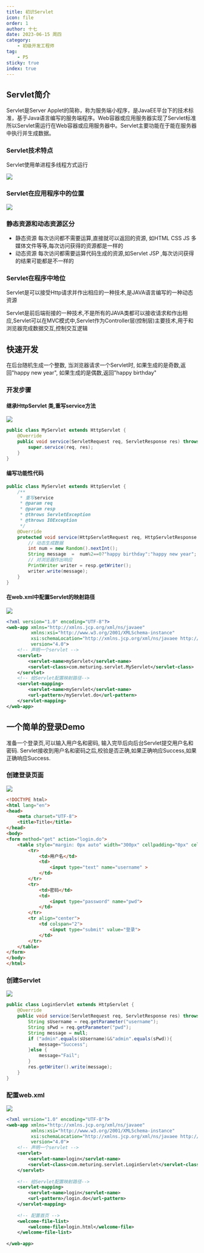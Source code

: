 ```yaml
---
title: 初识Servlet
icon: file
order: 1
author: 十七
date: 2023-06-15 周四
category:
	- 初级开发工程师
tag:
	- P5
sticky: true
index: true
---
```



## Servlet简介

Servlet是Server Applet的简称，称为服务端小程序，是JavaEE平台下的技术标准，基于Java语言编写的服务端程序。Web容器或应用服务器实现了Servlet标准所以Servlet需运行在Web容器或应用服务器中。Servlet主要功能在于能在服务器中执行并生成数据。

### Servlet技术特点

Servlet使用单进程多线程方式运行

![](./image/image__Iwq2paWX8.png)

### Servlet在应用程序中的位置

![](./image/image_f5IWXxcHN8.png)

### 静态资源和动态资源区分

-   静态资源
    每次访问都不需要运算,直接就可以返回的资源, 如HTML  CSS  JS  多媒体文件等等,每次访问获得的资源都是一样的
-   动态资源
    每次访问都需要运算代码生成的资源,如Servlet JSP ,每次访问获得的结果可能都是不一样的

### Servlet在程序中地位

Servlet是可以接受Http请求并作出相应的一种技术,是JAVA语言编写的一种动态资源

Servlet是前后端衔接的一种技术,不是所有的JAVA类都可以接收请求和作出相应,Servlet可以在MVC模式中,Servlet作为Controller层(控制层)主要技术,用于和浏览器完成数据交互,控制交互逻辑

## 快速开发

在后台随机生成一个整数, 当浏览器请求一个Servlet时, 如果生成的是奇数,返回"happy new year", 如果生成的是偶数,返回"happy birthday"

### 开发步骤

#### 继承HttpServlet 类,重写service方法

![](./image/image_C7-tbaGv_Z.png)

```java
public class MyServlet extends HttpServlet {
    @Override
    public void service(ServletRequest req, ServletResponse res) throws ServletException, IOException {
        super.service(req, res);
    }
}
```

#### 编写功能性代码

```java
public class MyServlet extends HttpServlet {
    /**
     * 重写service
     * @param req
     * @param resp
     * @throws ServletException
     * @throws IOException
     */
    @Override
    protected void service(HttpServletRequest req, HttpServletResponse resp) throws ServletException, IOException {
        // 动态生成数据
        int num = new Random().nextInt();
        String message  =  num%2==0?"happy birthday":"happy new year";
        // 对浏览器作出响应
        PrintWriter writer = resp.getWriter();
        writer.write(message);
    }
}
```

#### 在web.xml中配置Servlet的映射路径

![](./image/image_gcyKynGDmG.png)

```xml
<?xml version="1.0" encoding="UTF-8"?>
<web-app xmlns="http://xmlns.jcp.org/xml/ns/javaee"
         xmlns:xsi="http://www.w3.org/2001/XMLSchema-instance"
         xsi:schemaLocation="http://xmlns.jcp.org/xml/ns/javaee http://xmlns.jcp.org/xml/ns/javaee/web-app_4_0.xsd"
         version="4.0">
    <!-- 声明一个servlet -->
    <servlet>
        <servlet-name>myServlet</servlet-name>
        <servlet-class>com.meturing.servlet.MyServlet</servlet-class>
    </servlet>
    <!-- 给Servlet配置映射路径-->
    <servlet-mapping>
        <servlet-name>myServlet</servlet-name>
        <url-pattern>/myServlet.do</url-pattern>
    </servlet-mapping>
</web-app>
```

## 一个简单的登录Demo

准备一个登录页,可以输入用户名和密码, 输入完毕后向后台Servlet提交用户名和密码. Servlet接收到用户名和密码之后,校验是否正确,如果正确响应Success,如果正确响应Success.

### 创建登录页面

![](./image/image_LZ_5MMJji5.png)

```html
<!DOCTYPE html>
<html lang="en">
<head>
    <meta charset="UTF-8">
    <title>Title</title>
</head>
<body>
<form method="get" action="login.do">
    <table style="margin: 0px auto" width="300px" cellpadding="0px" cellspacing="0px" border="1px">
        <tr>
            <td>用户名</td>
            <td>
                <input type="text" name="username" >
            </td>
        </tr>
        <tr>
            <td>密码</td>
            <td>
                <input type="password" name="pwd">
            </td>
        </tr>
        <tr align="center">
            <td colspan="2">
                <input type="submit" value="登录">
            </td>
        </tr>
    </table>
</form>
</body>
</html>
```

### 创建Servlet

![](./image/image_AeRmreQf_P.png)

```java
public class LoginServlet extends HttpServlet {
    @Override
    public void service(ServletRequest req, ServletResponse res) throws ServletException, IOException {
        String sUsername = req.getParameter("username");
        String sPwd = req.getParameter("pwd");
        String message = null;
        if ("admin".equals(sUsername)&&"admin".equals(sPwd)){
            message="Success";
        }else {
            message="Fail";
        }
        res.getWriter().write(message);
    }
}
```

### 配置web.xml

![](./image/image__YO4BLvYu1.png)

```xml
<?xml version="1.0" encoding="UTF-8"?>
<web-app xmlns="http://xmlns.jcp.org/xml/ns/javaee"
         xmlns:xsi="http://www.w3.org/2001/XMLSchema-instance"
         xsi:schemaLocation="http://xmlns.jcp.org/xml/ns/javaee http://xmlns.jcp.org/xml/ns/javaee/web-app_4_0.xsd"
         version="4.0">
    <!-- 声明一个servlet -->
    <servlet>
        <servlet-name>login</servlet-name>
        <servlet-class>com.meturing.servlet.LoginServlet</servlet-class>
    </servlet>
    
    <!-- 给Servlet配置映射路径-->
    <servlet-mapping>
        <servlet-name>login</servlet-name>
        <url-pattern>/login.do</url-pattern>
    </servlet-mapping>
    
    <!-- 配置首页 -->
    <welcome-file-list>
        <welcome-file>login.html</welcome-file>
    </welcome-file-list>
    
</web-app>
```

